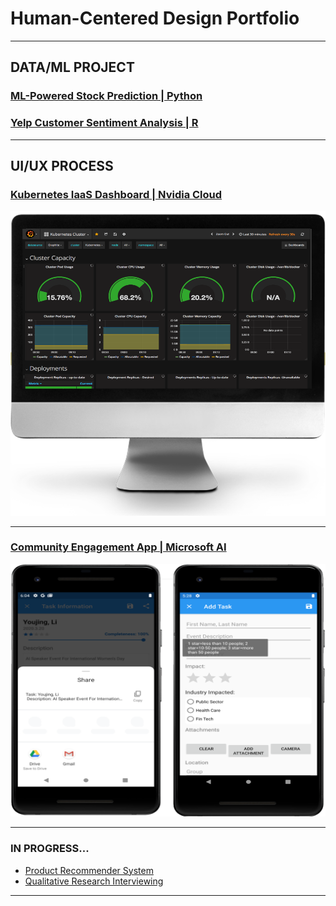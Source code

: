 # Human-Centered Design Portfolio

---
## DATA/ML PROJECT


### [ML-Powered Stock Prediction | Python](/pdf/StealthWealthPoster.pdf)

### [Yelp Customer Sentiment Analysis | R](http://example.com/)




---

## UI/UX PROCESS

### [Kubernetes IaaS Dashboard | Nvidia Cloud](/pdf/k8s.pdf)
<img src="images/k8s.PNG?raw=true"/>
<br>

---
### [Community Engagement App | Microsoft AI](/pdf/engage.pdf)
<img src="images/engagementApp.PNG?raw=true"/>
<br>

---


### IN PROGRESS...
- [Product Recommender System](http://example.com/)	
- [Qualitative Research Interviewing](/sample_page.md)

---




